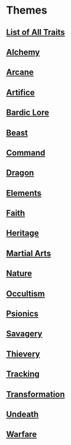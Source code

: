 # Themes
## [List of All Traits](all_traits)
## [Alchemy](alchemy)
## [Arcane](arcane)
## [Artifice](artifice)
## [Bardic Lore](bardic_lore)
## [Beast](beast)
## [Command](command)
## [Dragon](dragon)
## [Elements](elements)
## [Faith](faith)
## [Heritage](heritage)
## [Martial Arts](martial_arts)
## [Nature](nature)
## [Occultism](occultism)
## [Psionics](psionics)
## [Savagery](savagery)
## [Thievery](thievery)
## [Tracking](tracking)
## [Transformation](transformation)
## [Undeath](undeath)
## [Warfare](warfare)
